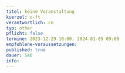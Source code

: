 ```yaml
---
titel: keine Veranstaltung 
kuerzel: o-ft
verantwortlich: cn
typ: other
pflicht: false
termine: 2023-12-29 10:00, 2024-01-05 09:00
empfohlene-voraussetzungen: 
published: true
dauer: 540
info:
---
```


